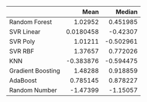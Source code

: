 |                   |       Mean |    Median |
|:------------------|-----------:|----------:|
| Random Forest     |  1.02952   |  0.451985 |
| SVR Linear        |  0.0180458 | -0.42307  |
| SVR Poly          |  1.01211   | -0.502961 |
| SVR RBF           |  1.37657   |  0.772026 |
| KNN               | -0.383876  | -0.594475 |
| Gradient Boosting |  1.48288   |  0.918859 |
| AdaBoost          |  0.785145  |  0.878227 |
| Random Number     | -1.47399   | -1.15057  |